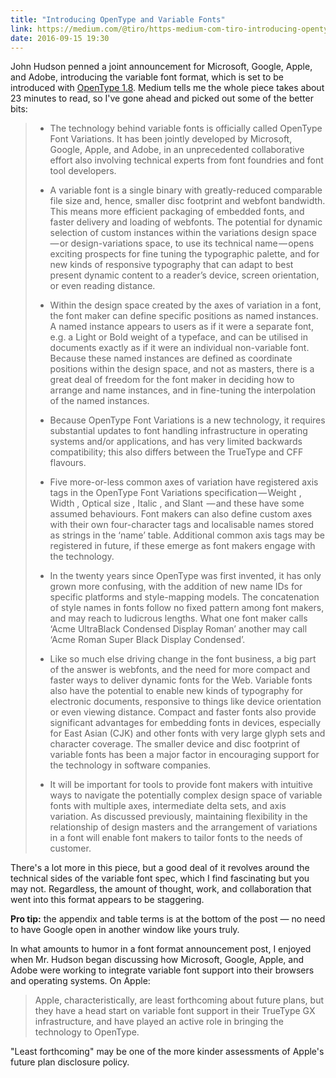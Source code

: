 ```yaml
---
title: "Introducing OpenType and Variable Fonts"
link: https://medium.com/@tiro/https-medium-com-tiro-introducing-opentype-variable-fonts-12ba6cd2369#.6cxgnofmm
date: 2016-09-15 19:30
---
```

John Hudson penned a joint announcement for Microsoft, Google, Apple, and Adobe, introducing the variable font format, which is set to be introduced with [OpenType 1.8][opentype]. Medium tells me the whole piece takes about 23 minutes to read, so I've gone ahead and picked out some of the better bits: 

> + The technology behind variable fonts is officially called OpenType Font Variations. It has been jointly developed by Microsoft, Google, Apple, and Adobe, in an unprecedented collaborative effort also involving technical experts from font foundries and font tool developers.
> 
> +  A variable font is a single binary with greatly-reduced comparable file size and, hence, smaller disc footprint and webfont bandwidth. This means more efficient packaging of embedded fonts, and faster delivery and loading of webfonts. The potential for dynamic selection of custom instances within the variations design space — or design-variations space, to use its technical name — opens exciting prospects for fine tuning the typographic palette, and for new kinds of responsive typography that can adapt to best present dynamic content to a reader’s device, screen orientation, or even reading distance.
> 
> + Within the design space created by the axes of variation in a font, the font maker can define specific positions as named instances. A named instance appears to users as if it were a separate font, e.g. a Light or Bold weight of a typeface, and can be utilised in documents exactly as if it were an individual non-variable font. Because these named instances are defined as coordinate positions within the design space, and not as masters, there is a great deal of freedom for the font maker in deciding how to arrange and name instances, and in fine-tuning the interpolation of the named instances.
> 
> + Because OpenType Font Variations is a new technology, it requires substantial updates to font handling infrastructure in operating systems and/or applications, and has very limited backwards compatibility; this also differs between the TrueType and CFF flavours.
> 
> + Five more-or-less common axes of variation have registered axis tags in the OpenType Font Variations specification — Weight <wght>, Width <wdth>, Optical size <opsz>, Italic <ital>, and Slant <slnt> — and these have some assumed behaviours. Font makers can also define custom axes with their own four-character tags and localisable names stored as strings in the ‘name’ table. Additional common axis tags may be registered in future, if these emerge as font makers engage with the technology.
> 
> + In the twenty years since OpenType was first invented, it has only grown more confusing, with the addition of new name IDs for specific platforms and style-mapping models. The concatenation of style names in fonts follow no fixed pattern among font makers, and may reach to ludicrous lengths. What one font maker calls ‘Acme UltraBlack Condensed Display Roman’ another may call ‘Acme Roman Super Black Display Condensed’.
> 
> + Like so much else driving change in the font business, a big part of the answer is webfonts, and the need for more compact and faster ways to deliver dynamic fonts for the Web. Variable fonts also have the potential to enable new kinds of typography for electronic documents, responsive to things like device orientation or even viewing distance. Compact and faster fonts also provide significant advantages for embedding fonts in devices, especially for East Asian (CJK) and other fonts with very large glyph sets and character coverage. The smaller device and disc footprint of variable fonts has been a major factor in encouraging support for the technology in software companies.
> 
> + It will be important for tools to provide font makers with intuitive ways to navigate the potentially complex design space of variable fonts with multiple axes, intermediate delta sets, and axis variation. As discussed previously, maintaining flexibility in the relationship of design masters and the arrangement of variations in a font will enable font makers to tailor fonts to the needs of customer.

There's a lot more in this piece, but a good deal of it revolves around the technical sides of the variable font spec, which I find fascinating but you may not. Regardless, the amount of thought, work, and collaboration that went into this format appears to be staggering. 

**Pro tip:** the appendix and table terms is at the bottom of the post — no need to have Google open in another window like yours truly. 

In what amounts to humor in a font format announcement post, I enjoyed when Mr. Hudson began discussing how Microsoft, Google, Apple, and Adobe were working to integrate variable font support into their browsers and operating systems. On Apple: 

> Apple, characteristically, are least forthcoming about future plans, but they have a head start on variable font support in their TrueType GX infrastructure, and have played an active role in bringing the technology to OpenType.

"Least forthcoming" may be one of the more kinder assessments of Apple's future plan disclosure policy. 

[opentype]: https://www.microsoft.com/typography/otspec180/
